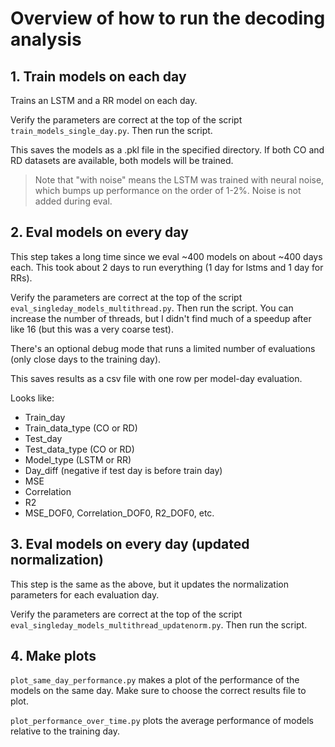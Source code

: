 # Overview of how to run the decoding analysis

## 1. Train models on each day

Trains an LSTM and a RR model on each day.

Verify the parameters are correct at the top of the script `train_models_single_day.py`. Then run the script.

This saves the models as a .pkl file in the specified directory. If both CO and RD datasets are available, both models will be trained.

> Note that "with noise" means the LSTM was trained with neural noise, which bumps up performance on the order of 1-2%. Noise is not added during eval.


## 2. Eval models on every day

This step takes a long time since we eval ~400 models on about ~400 days each. This took about 2 days to run everything (1 day for lstms and 1 day for RRs).

Verify the parameters are correct at the top of the script `eval_singleday_models_multithread.py`. Then run the script. You can increase the number of threads, but I didn't find much of a speedup after like 16 (but this was a very coarse test).

There's an optional debug mode that runs a limited number of evaluations (only close days to the training day).

This saves results as a csv file with one row per model-day evaluation.

Looks like:
- Train_day
- Train_data_type (CO or RD)
- Test_day
- Test_data_type (CO or RD)
- Model_type (LSTM or RR)
- Day_diff (negative if test day is before train day)
- MSE
- Correlation
- R2
- MSE_DOF0, Correlation_DOF0, R2_DOF0, etc.



## 3. Eval models on every day (updated normalization)

This step is the same as the above, but it updates the normalization parameters for each evaluation day.

Verify the parameters are correct at the top of the script `eval_singleday_models_multithread_updatenorm.py`. Then run the script.


## 4. Make plots

`plot_same_day_performance.py` makes a plot of the performance of the models on the same day. Make sure to choose the correct results file to plot.

`plot_performance_over_time.py` plots the average performance of models relative to the training day.



